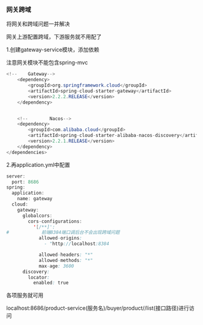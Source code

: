 ### 网关跨域

将网关和跨域问题一并解决

网关上游配置跨域，下游服务就不用配了

1.创建gateway-service模块，添加依赖

注意网关模块不能包含spring-mvc

```java
<!--    Gateway-->
    <dependency>
        <groupId>org.springframework.cloud</groupId>
        <artifactId>spring-cloud-starter-gateway</artifactId>
        <version>2.2.2.RELEASE</version>
    </dependency>


    <!--        Nacos-->
    <dependency>
        <groupId>com.alibaba.cloud</groupId>
        <artifactId>spring-cloud-starter-alibaba-nacos-discovery</artifactId>
        <version>2.2.1.RELEASE</version>
    </dependency>
</dependencies>
```

2.再application.yml中配置

```java
server:
  port: 8686
spring:
  application:
    name: gateway
  cloud:
    gateway:
      globalcors:
        cors-configurations:
          '[/**]':
#            前端8384端口调后台不会出现跨域问题
            allowed-origins:
              - "http://localhost:8384

            allowed-headers: "*"
            allowed-methods: "*"
            max-age: 3600
      discovery:
        locator:
          enabled: true
```

各项服务就可用

localhost:8686/product-service(服务名)/buyer/product//list(接口路径)进行访问